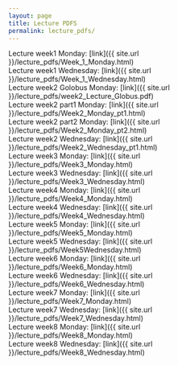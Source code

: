 ```yaml
---
layout: page
title: Lecture PDFS
permalink: lecture_pdfs/
---
```


Lecture week1 Monday:  [link]({{ site.url }}/lecture_pdfs/Week_1_Monday.html)   
Lecture week1 Wednesday:  [link]({{ site.url }}/lecture_pdfs/Week_1_Wednesday.html)  
Lecture week2 Golobus Monday:	[link]({{ site.url }}/lecture_pdfs/week2_Lecture_Globus.pdf)  
Lecture week2 part1 Monday:  [link]({{ site.url }}/lecture_pdfs/Week2_Monday_pt1.html)  
Lecture week2 part2 Monday:  [link]({{ site.url }}/lecture_pdfs/Week2_Monday_pt2.html)  
Lecture week2 Wednesday:  [link]({{ site.url }}/lecture_pdfs/Week2_Wednesday_pt1.html)  
Lecture week3 Monday:  [link]({{ site.url }}/lecture_pdfs/Week3_Monday.html)  
Lecture week3 Wednesday: [link]({{ site.url }}/lecture_pdfs/Week3_Wednesday.html)  
Lecture week4 Monday:	[link]({{ site.url }}/lecture_pdfs/Week4_Monday.html)  
Lecture week4 Wednesday:   [link]({{ site.url }}/lecture_pdfs/Week4_Wednesday.html)  
Lecture week5 Monday:   [link]({{ site.url }}/lecture_pdfs/Week5_Monday.html)  
Lecture week5 Wednesday: [link]({{ site.url }}/lecture_pdfs/Week5Wednesday.html)  
Lecture week6 Monday: [link]({{ site.url }}/lecture_pdfs/Week6_Monday.html)   
Lecture week6 Wednesday: [link]({{ site.url }}/lecture_pdfs/Week6_Wednesday.html)    
Lecture week7 Monday: [link]({{ site.url }}/lecture_pdfs/Week7_Monday.html)  
Lecture week7 Wednesday: [link]({{ site.url }}/lecture_pdfs/Week7_Wednesday.html)  
Lecture week8 Monday: [link]({{ site.url }}/lecture_pdfs/Week8_Monday.html)  
Lecture week8 Wednesday: [link]({{ site.url }}/lecture_pdfs/Week8_Wednesday.html)  
